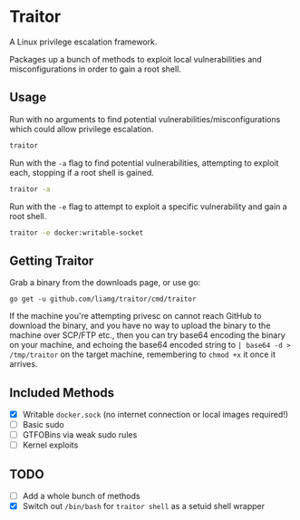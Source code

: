 # Traitor

A Linux privilege escalation framework.

Packages up a bunch of methods to exploit local vulnerabilities and misconfigurations in order to gain a root shell.

## Usage

Run with no arguments to find potential vulnerabilities/misconfigurations which could allow privilege escalation.

```bash
traitor
```

Run with the `-a` flag to find potential vulnerabilities, attempting to exploit each, stopping if a root shell is gained.

```bash
traitor -a
```

Run with the `-e` flag to attempt to exploit a specific vulnerability and gain a root shell.

```bash
traitor -e docker:writable-socket
```

## Getting Traitor

Grab a binary from the downloads page, or use go:

```
go get -u github.com/liamg/traitor/cmd/traitor
```

If the machine you're attempting privesc on cannot reach GitHub to download the binary, and you have no way to upload the binary to the machine over SCP/FTP etc., then you can try base64 encoding the binary on your machine, and echoing the base64 encoded string to `| base64 -d > /tmp/traitor` on the target machine, remembering to `chmod +x` it once it arrives.

## Included Methods

- [x] Writable `docker.sock` (no internet connection or local images required!)
- [ ] Basic sudo
- [ ] GTFOBins via weak sudo rules
- [ ] Kernel exploits

## TODO

- [ ] Add a whole bunch of methods
- [x] Switch out `/bin/bash` for `traitor shell` as a setuid shell wrapper

